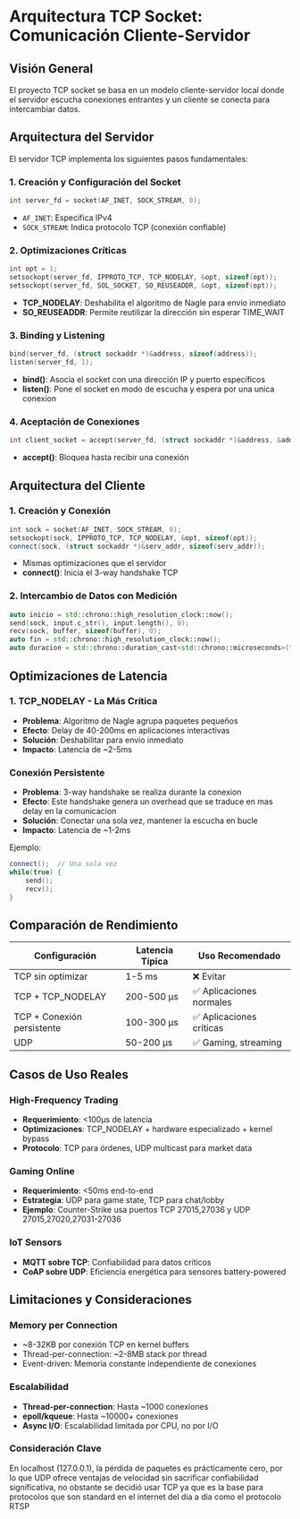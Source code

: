 # Arquitectura TCP Socket: Comunicación Cliente-Servidor

## Visión General

El proyecto TCP socket se basa en un modelo cliente-servidor local donde el servidor escucha conexiones entrantes y un cliente se conecta para intercambiar datos.

## Arquitectura del Servidor

El servidor TCP implementa los siguientes pasos fundamentales:

### 1. Creación y Configuración del Socket
```cpp
int server_fd = socket(AF_INET, SOCK_STREAM, 0);
```
- `AF_INET`: Especifica IPv4
- `SOCK_STREAM`: Indica protocolo TCP (conexión confiable)

### 2. Optimizaciones Críticas
```cpp
int opt = 1;
setsockopt(server_fd, IPPROTO_TCP, TCP_NODELAY, &opt, sizeof(opt));
setsockopt(server_fd, SOL_SOCKET, SO_REUSEADDR, &opt, sizeof(opt));
```
- **TCP_NODELAY**: Deshabilita el algoritmo de Nagle para envío inmediato
- **SO_REUSEADDR**: Permite reutilizar la dirección sin esperar TIME_WAIT

### 3. Binding y Listening
```cpp
bind(server_fd, (struct sockaddr *)&address, sizeof(address));
listen(server_fd, 1);
```
- **bind()**: Asocia el socket con una dirección IP y puerto específicos
- **listen()**: Pone el socket en modo de escucha y espera por una unica conexion

### 4. Aceptación de Conexiones
```cpp
int client_socket = accept(server_fd, (struct sockaddr *)&address, &addrlen);
```
- **accept()**: Bloquea hasta recibir una conexión

## Arquitectura del Cliente

### 1. Creación y Conexión
```cpp
int sock = socket(AF_INET, SOCK_STREAM, 0);
setsockopt(sock, IPPROTO_TCP, TCP_NODELAY, &opt, sizeof(opt));
connect(sock, (struct sockaddr *)&serv_addr, sizeof(serv_addr));
```
- Mismas optimizaciones que el servidor
- **connect()**: Inicia el 3-way handshake TCP

### 2. Intercambio de Datos con Medición
```cpp
auto inicio = std::chrono::high_resolution_clock::now();
send(sock, input.c_str(), input.length(), 0);
recv(sock, buffer, sizeof(buffer), 0);
auto fin = std::chrono::high_resolution_clock::now();
auto duracion = std::chrono::duration_cast<std::chrono::microseconds>(fin - inicio);
```

## Optimizaciones de Latencia

### 1. TCP_NODELAY - La Más Crítica
- **Problema**: Algoritmo de Nagle agrupa paquetes pequeños
- **Efecto**: Delay de 40-200ms en aplicaciones interactivas
- **Solución**: Deshabilitar para envío inmediato
- **Impacto**: Latencia de ~2-5ms

### Conexión Persistente
- **Problema**: 3-way handshake se realiza durante la conexion
- **Efecto**: Este handshake genera un overhead que se traduce en mas delay en la comunicacion
- **Solución**: Conectar una sola vez, mantener la escucha en bucle
- **Impacto**: Latencia de ~1-2ms

Ejemplo:
```cpp
connect();  // Una sola vez
while(true) {
    send();
    recv();
}
```

## Comparación de Rendimiento

| Configuración | Latencia Típica | Uso Recomendado |
|---------------|-----------------|-----------------|
| TCP sin optimizar | 1-5 ms | ❌ Evitar |
| TCP + TCP_NODELAY | 200-500 μs | ✅ Aplicaciones normales |
| TCP + Conexión persistente | 100-300 μs | ✅ Aplicaciones críticas |
| UDP | 50-200 μs | ✅ Gaming, streaming |

## Casos de Uso Reales

### High-Frequency Trading
- **Requerimiento**: <100μs de latencia
- **Optimizaciones**: TCP_NODELAY + hardware especializado + kernel bypass
- **Protocolo**: TCP para órdenes, UDP multicast para market data

### Gaming Online
- **Requerimiento**: <50ms end-to-end
- **Estrategia**: UDP para game state, TCP para chat/lobby
- **Ejemplo**: Counter-Strike usa puertos TCP 27015,27036 y UDP 27015,27020,27031-27036

### IoT Sensors
- **MQTT sobre TCP**: Confiabilidad para datos críticos
- **CoAP sobre UDP**: Eficiencia energética para sensores battery-powered

## Limitaciones y Consideraciones

### Memory per Connection
- ~8-32KB por conexión TCP en kernel buffers
- Thread-per-connection: ~2-8MB stack por thread
- Event-driven: Memoria constante independiente de conexiones

### Escalabilidad
- **Thread-per-connection**: Hasta ~1000 conexiones
- **epoll/kqueue**: Hasta ~10000+ conexiones
- **Async I/O**: Escalabilidad limitada por CPU, no por I/O

### Consideración Clave
En localhost (127.0.0.1), la pérdida de paquetes es prácticamente cero, por lo que UDP ofrece ventajas de velocidad sin sacrificar confiabilidad significativa, no obstante se decidió usar TCP ya que es la base para protocolos que son standard en el internet del dia a dia como el protocolo RTSP
